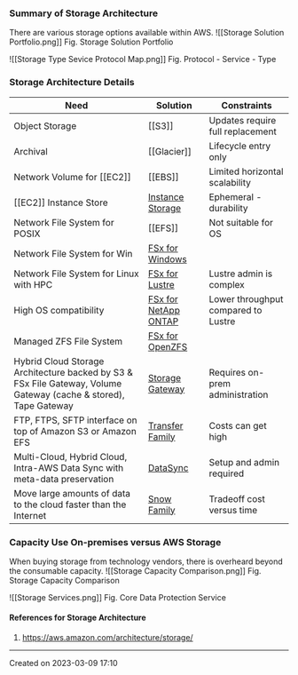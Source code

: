 ### Summary of Storage Architecture
There are various storage options available within AWS.
![[Storage Solution Portfolio.png]]
Fig. Storage Solution Portfolio

![[Storage Type Sevice Protocol Map.png]]
Fig. Protocol - Service - Type

### Storage Architecture Details
|Need|Solution|Constraints|
|---|---|---|
| Object Storage | [[S3]] | Updates require full replacement  |
| Archival | [[Glacier]] | Lifecycle entry only  |
| Network Volume for [[EC2]] | [[EBS]] | Limited horizontal scalability |
| [[EC2]] Instance Store | [Instance Storage](EC2.md#Instance%20Storage) | Ephemeral - durability |
| Network File System for POSIX | [[EFS]] | Not suitable for OS |
| Network File System for Win | [FSx for Windows](FSx.md#FSx%20for%20Windows) | |
| Network File System for Linux with HPC | [FSx for Lustre](FSx.md#FSx%20for%20Lustre) | Lustre admin is complex |
| High OS compatibility | [FSx for NetApp ONTAP](FSx.md#FSx%20for%20NetApp%20ONTAP) | Lower throughput compared to Lustre |
| Managed ZFS File System | [FSx for OpenZFS](FSx.md#FSx%20for%20OpenZFS) | |
| Hybrid Cloud Storage Architecture backed by S3 & FSx File Gateway, Volume Gateway (cache & stored), Tape Gateway  | [Storage Gateway](Storage%20Gateway.md) | Requires on-prem administration | 
| FTP, FTPS, SFTP interface on top of Amazon S3 or Amazon EFS   | [Transfer Family](Transfer%20Family.md) | Costs can get high |
| Multi-Cloud, Hybrid Cloud, Intra-AWS Data Sync with meta-data preservation | [DataSync](DataSync.md) | Setup and admin required |
| Move large amounts of data to the cloud faster than the Internet | [Snow Family](Snow%20Family.md) | Tradeoff cost versus time  |


### Capacity Use On-premises versus AWS Storage
When buying storage from technology vendors, there is overheard beyond the consumable capacity.
![[Storage Capacity Comparison.png]]
Fig. Storage Capacity Comparison


![[Storage Services.png]]
Fig. Core Data Protection Service

#### References for Storage Architecture
1. https://aws.amazon.com/architecture/storage/
---
Created on 2023-03-09 17:10